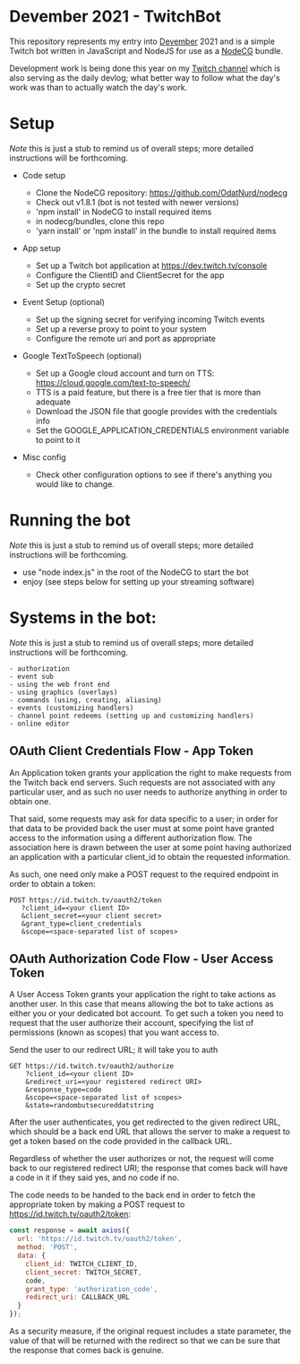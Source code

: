 # Devember 2021 - TwitchBot

This repository represents my entry into [Devember](https://devember.org/) 2021
and is a simple Twitch bot written in JavaScript and NodeJS for use as a
[NodeCG](http://github.com/nodecg/nodecg) bundle.

Development work is being done this year on my [Twitch channel](https://twitch.tv/odatnurd)
which is also serving as the daily devlog; what better way to follow what the
day's work was than to actually watch the day's work.


# Setup

*Note* this is just a stub to remind us of overall steps; more detailed
instructions will be forthcoming.

  * Code setup
    - Clone the NodeCG repository: https://github.com/OdatNurd/nodecg
    - Check out v1.8.1 (bot is not tested with newer versions)
    - 'npm install' in NodeCG to install required items
    - in nodecg/bundles, clone this repo
    - 'yarn install' or 'npm install' in the bundle to install required items

  * App setup
    - Set up a Twitch bot application at https://dev.twitch.tv/console
    - Configure the ClientID and ClientSecret for the app
    - Set up the crypto secret

  * Event Setup (optional)
    - Set up the signing secret for verifying incoming Twitch events
    - Set up a reverse proxy to point to your system
    - Configure the remote uri and port as appropriate

  * Google TextToSpeech (optional)
    - Set up a Google cloud account and turn on TTS: https://cloud.google.com/text-to-speech/
    - TTS is a paid feature, but there is a free tier that is more than adequate
    - Download the JSON file that google provides with the credentials info
    - Set the GOOGLE_APPLICATION_CREDENTIALS environment variable to point to it

* Misc config
    - Check other configuration options to see if there's anything you would
      like to change.


# Running the bot

*Note* this is just a stub to remind us of overall steps; more detailed
instructions will be forthcoming.

  * use "node index.js" in the root of the NodeCG to start the bot
  * enjoy (see steps below for setting up your streaming software)


# Systems in the bot:

*Note* this is just a stub to remind us of overall steps; more detailed
instructions will be forthcoming.

    - authorization
    - event sub
    - using the web front end
    - using graphics (overlays)
    - commands (using, creating, aliasing)
    - events (customizing handlers)
    - channel point redeems (setting up and customizing handlers)
    - online editor


OAuth Client Credentials Flow - App Token
-----------------------------------------

An Application token grants your application the right to make requests from
the Twitch back end servers. Such requests are not associated with any
particular user, and as such no user needs to authorize anything in order to
obtain one.

That said, some requests may ask for data specific to a user; in order for
that data to be provided back the user must at some point have granted access
to the information using a different authorization flow. The association here
is drawn between the user at some point having authorized an application with
a particular client_id to obtain the requested information.

As such, one need only make a POST request to the required endpoint in order
to obtain a token:

    POST https://id.twitch.tv/oauth2/token
       ?client_id=<your client ID>
       &client_secret=<your client secret>
       &grant_type=client_credentials
       &scope=<space-separated list of scopes>


OAuth Authorization Code Flow - User Access Token
--------------------------------------------------

A User Access Token grants your application the right to take actions as
another user. In this case that means allowing the bot to take actions as
either you or your dedicated bot account. To get such a token you need to
request that the user authorize their account, specifying the list of
permissions (known as scopes) that you want access to.

Send the user to our redirect URL; it will take you to auth

    GET https://id.twitch.tv/oauth2/authorize
        ?client_id=<your client ID>
        &redirect_uri=<your registered redirect URI>
        &response_type=code
        &scope=<space-separated list of scopes>
        &state=randombutsecureddatstring

After the user authenticates, you get redirected to the given redirect URL,
which should be a back end URL that allows the server to make a request to get
a token based on the code provided in the callback URL.

Regardless of whether the user authorizes or not, the request will come back to
our registered redirect URI; the response that comes back will have a code in it
if they said yes, and no code if no.

The code needs to be handed to the back end in order to fetch the appropriate
token by making a POST request to https://id.twitch.tv/oauth2/token:

```js
const response = await axios({
  url: 'https://id.twitch.tv/oauth2/token',
  method: 'POST',
  data: {
    client_id: TWITCH_CLIENT_ID,
    client_secret: TWITCH_SECRET,
    code,
    grant_type: 'authorization_code',
    redirect_uri: CALLBACK_URL
  }
});
````

As a security measure, if the original request includes a state parameter, the
value of that will be returned with the redirect so that we can be sure that the
response that comes back is genuine.